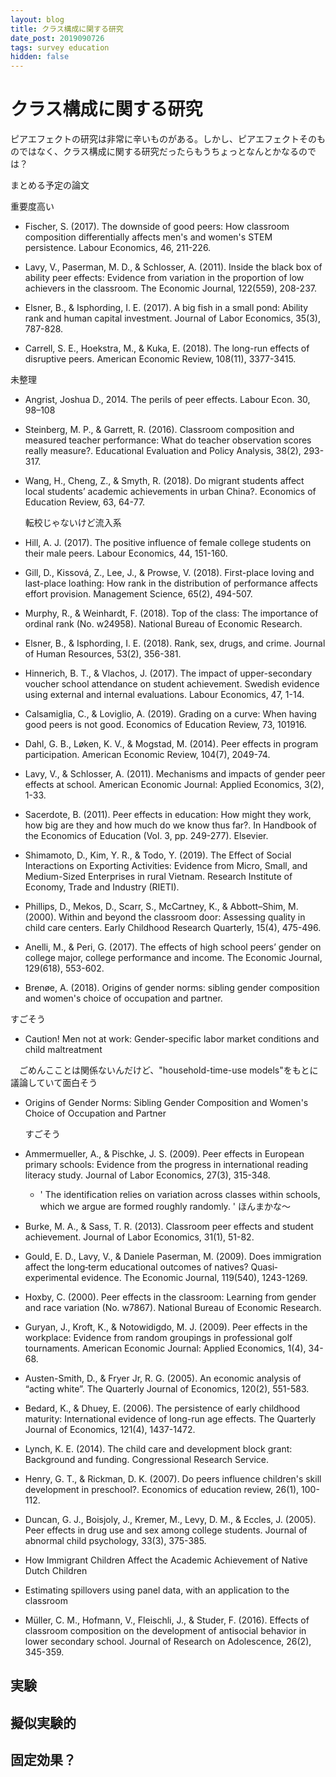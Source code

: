 ```yaml
---
layout: blog
title: クラス構成に関する研究
date_post: 2019090726
tags: survey education
hidden: false
---
```

# クラス構成に関する研究
ピアエフェクトの研究は非常に辛いものがある。しかし、ピアエフェクトそのものではなく、クラス構成に関する研究だったらもうちょっとなんとかなるのでは？


まとめる予定の論文

重要度高い

* Fischer, S. (2017). The downside of good peers: How classroom composition differentially affects men's and women's STEM persistence. Labour Economics, 46, 211-226.

* Lavy, V., Paserman, M. D., & Schlosser, A. (2011). Inside the black box of ability peer effects: Evidence from variation in the proportion of low achievers in the classroom. The Economic Journal, 122(559), 208-237.

* Elsner, B., & Isphording, I. E. (2017). A big fish in a small pond: Ability rank and human capital investment. Journal of Labor Economics, 35(3), 787-828.

* Carrell, S. E., Hoekstra, M., & Kuka, E. (2018). The long-run effects of disruptive peers. American Economic Review, 108(11), 3377-3415.




未整理

* Angrist, Joshua D., 2014. The perils of peer effects. Labour Econ. 30, 98–108

* Steinberg, M. P., & Garrett, R. (2016). Classroom composition and measured teacher performance: What do teacher observation scores really measure?. Educational Evaluation and Policy Analysis, 38(2), 293-317.

* Wang, H., Cheng, Z., & Smyth, R. (2018). Do migrant students affect local students’ academic achievements in urban China?. Economics of Education Review, 63, 64-77.

  転校じゃないけど流入系

* Hill, A. J. (2017). The positive influence of female college students on their male peers. Labour Economics, 44, 151-160.

* Gill, D., Kissová, Z., Lee, J., & Prowse, V. (2018). First-place loving and last-place loathing: How rank in the distribution of performance affects effort provision. Management Science, 65(2), 494-507.

* Murphy, R., & Weinhardt, F. (2018). Top of the class: The importance of ordinal rank (No. w24958). National Bureau of Economic Research.

* Elsner, B., & Isphording, I. E. (2018). Rank, sex, drugs, and crime. Journal of Human Resources, 53(2), 356-381.

* Hinnerich, B. T., & Vlachos, J. (2017). The impact of upper-secondary voucher school attendance on student achievement. Swedish evidence using external and internal evaluations. Labour Economics, 47, 1-14.

* Calsamiglia, C., & Loviglio, A. (2019). Grading on a curve: When having good peers is not good. Economics of Education Review, 73, 101916.


* Dahl, G. B., Løken, K. V., & Mogstad, M. (2014). Peer effects in program participation. American Economic Review, 104(7), 2049-74.

* Lavy, V., & Schlosser, A. (2011). Mechanisms and impacts of gender peer effects at school. American Economic Journal: Applied Economics, 3(2), 1-33.

* Sacerdote, B. (2011). Peer effects in education: How might they work, how big are they and how much do we know thus far?. In Handbook of the Economics of Education (Vol. 3, pp. 249-277). Elsevier.

* Shimamoto, D., Kim, Y. R., & Todo, Y. (2019). The Effect of Social Interactions on Exporting Activities: Evidence from Micro, Small, and Medium-Sized Enterprises in rural Vietnam. Research Institute of Economy, Trade and Industry (RIETI).

* Phillips, D., Mekos, D., Scarr, S., McCartney, K., & Abbott–Shim, M. (2000). Within and beyond the classroom door: Assessing quality in child care centers. Early Childhood Research Quarterly, 15(4), 475-496.


* Anelli, M., & Peri, G. (2017). The effects of high school peers’ gender on college major, college performance and income. The Economic Journal, 129(618), 553-602.



* Brenøe, A. (2018). Origins of gender norms: sibling gender composition and women's choice of occupation and partner.

すごそう

* Caution! Men not at work: Gender-specific labor market conditions and child maltreatment

　ごめんこことは関係ないんだけど、"household-time-use models"をもとに議論していて面白そう

* Origins of Gender Norms: Sibling Gender Composition and Women's Choice of Occupation and Partner
  
  すごそう

* Ammermueller, A., & Pischke, J. S. (2009). Peer effects in European primary schools: Evidence from the progress in international reading literacy study. Journal of Labor Economics, 27(3), 315-348.
  - ' The identification relies on variation across classes within schools, which we argue are formed roughly randomly. ' 
  ほんまかな〜

* Burke, M. A., & Sass, T. R. (2013). Classroom peer effects and student achievement. Journal of Labor Economics, 31(1), 51-82.

* Gould, E. D., Lavy, V., & Daniele Paserman, M. (2009). Does immigration affect the long‐term educational outcomes of natives? Quasi‐experimental evidence. The Economic Journal, 119(540), 1243-1269.

* Hoxby, C. (2000). Peer effects in the classroom: Learning from gender and race variation (No. w7867). National Bureau of Economic Research.

* Guryan, J., Kroft, K., & Notowidigdo, M. J. (2009). Peer effects in the workplace: Evidence from random groupings in professional golf tournaments. American Economic Journal: Applied Economics, 1(4), 34-68.

* Austen-Smith, D., & Fryer Jr, R. G. (2005). An economic analysis of “acting white”. The Quarterly Journal of Economics, 120(2), 551-583.


* Bedard, K., & Dhuey, E. (2006). The persistence of early childhood maturity: International evidence of long-run age effects. The Quarterly Journal of Economics, 121(4), 1437-1472.

* Lynch, K. E. (2014). The child care and development block grant: Background and funding. Congressional Research Service.

* Henry, G. T., & Rickman, D. K. (2007). Do peers influence children's skill development in preschool?. Economics of education review, 26(1), 100-112.

* Duncan, G. J., Boisjoly, J., Kremer, M., Levy, D. M., & Eccles, J. (2005). Peer effects in drug use and sex among college students. Journal of abnormal child psychology, 33(3), 375-385.

* How Immigrant Children Affect the Academic Achievement of Native Dutch Children

* Estimating spillovers using panel data, with an application to the classroom


* Müller, C. M., Hofmann, V., Fleischli, J., & Studer, F. (2016). Effects of classroom composition on the development of antisocial behavior in lower secondary school. Journal of Research on Adolescence, 26(2), 345-359.

## 実験
## 擬似実験的
## 固定効果？




